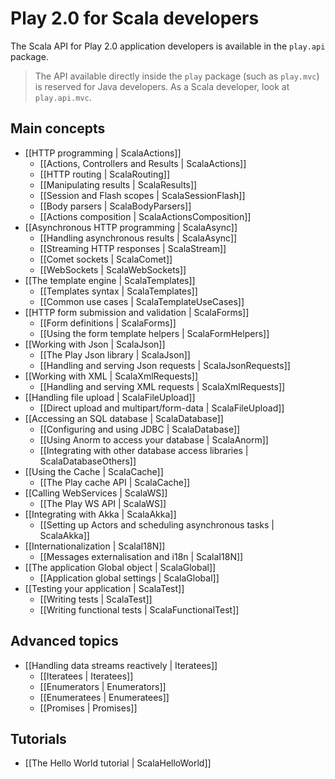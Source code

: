 # Play 2.0 for Scala developers

The Scala API for Play 2.0 application developers is available in the `play.api` package. 

> The API available directly inside the `play` package (such as `play.mvc`) is reserved for Java developers. As a Scala developer, look at `play.api.mvc`.

## Main concepts

- [[HTTP programming | ScalaActions]]
    - [[Actions, Controllers and Results | ScalaActions]]
    - [[HTTP routing | ScalaRouting]]
    - [[Manipulating results | ScalaResults]]
    - [[Session and Flash scopes | ScalaSessionFlash]]
    - [[Body parsers | ScalaBodyParsers]]
    - [[Actions composition | ScalaActionsComposition]]
- [[Asynchronous HTTP programming | ScalaAsync]]
    - [[Handling asynchronous results | ScalaAsync]]
    - [[Streaming HTTP responses | ScalaStream]]
    - [[Comet sockets | ScalaComet]]
    - [[WebSockets | ScalaWebSockets]]
- [[The template engine | ScalaTemplates]]
    - [[Templates syntax | ScalaTemplates]]
    - [[Common use cases | ScalaTemplateUseCases]]
- [[HTTP form submission and validation | ScalaForms]]
    - [[Form definitions | ScalaForms]]
    - [[Using the form template helpers | ScalaFormHelpers]]
- [[Working with Json | ScalaJson]]
    - [[The Play Json library | ScalaJson]]
    - [[Handling and serving Json requests | ScalaJsonRequests]]
- [[Working with XML | ScalaXmlRequests]]
    - [[Handling and serving XML requests | ScalaXmlRequests]]
- [[Handling file upload | ScalaFileUpload]]
    - [[Direct upload and multipart/form-data | ScalaFileUpload]]
- [[Accessing an SQL database | ScalaDatabase]]
    - [[Configuring and using JDBC | ScalaDatabase]]
    - [[Using Anorm to access your database | ScalaAnorm]]
    - [[Integrating with other database access libraries | ScalaDatabaseOthers]]
- [[Using the Cache | ScalaCache]]
    - [[The Play cache API | ScalaCache]]
- [[Calling WebServices | ScalaWS]]
    - [[The Play WS API  | ScalaWS]]
- [[Integrating with Akka | ScalaAkka]]
    - [[Setting up Actors and scheduling asynchronous tasks | ScalaAkka]]
- [[Internationalization | ScalaI18N]]
    - [[Messages externalisation and i18n | ScalaI18N]]
- [[The application Global object | ScalaGlobal]]
    - [[Application global settings | ScalaGlobal]]
- [[Testing your application | ScalaTest]]
    - [[Writing tests | ScalaTest]]
    - [[Writing functional tests | ScalaFunctionalTest]]
    
## Advanced topics

- [[Handling data streams reactively | Iteratees]]
    - [[Iteratees | Iteratees]]
    - [[Enumerators | Enumerators]]
    - [[Enumeratees | Enumeratees]]
    - [[Promises | Promises]]

## Tutorials

- [[The Hello World tutorial | ScalaHelloWorld]]
